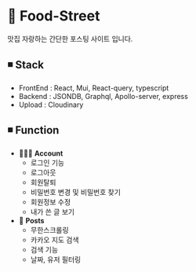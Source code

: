 # 🍔 Food-Street
맛집 자랑하는 간단한 포스팅 사이트 입니다.

## ◾ Stack
- FrontEnd : React, Mui, React-query, typescript
- Backend : JSONDB, Graphql, Apollo-server, express
- Upload : Cloudinary

## ◾ Function

- 👩🏻‍💻  **Account** 
  - 로그인 기능
  - 로그아웃
  - 회원탈퇴
  - 비밀번호 변경 및 비밀번호 찾기
  - 회원정보 수정
  - 내가 쓴 글 보기
- 🥯 **Posts**
  - 무한스크롤링
  - 카카오 지도 검색
  - 검색 기능
  - 날짜, 유저 필터링
